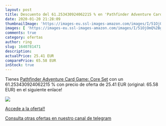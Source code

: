 ```yaml
---
layout: post
title: Descuento del 61.253430924062215 % en 'Pathfinder Adventure Card Game: Core Set'
date: 2020-01-20 21:28:09
thumbnailImage: 'https://images-eu.ssl-images-amazon.com/images/I/51OjOmQ%2BgAL._SL200_.jpg'
images: [ 'https://images-eu.ssl-images-amazon.com/images/I/51OjOmQ%2BgAL._SL200_.jpg' ]
comments: true
category: ofertas
author: ring
slug: 1640781471
description:
actualPrice: 25.41 EUR
comparePrice: 65.58 EUR
inStock: true
---
```


Tienes [Pathfinder Adventure Card Game: Core Set](https://www.amazon.com/dp/1640781471/?tag=redken08-20) con un 61.253430924062215 % con precio de oferta de 25.41 EUR (original: 65.58 EUR) en el siguiente enlace!

[![](https://images-eu.ssl-images-amazon.com/images/I/51OjOmQ%2BgAL._SL200_.jpg)](https://www.amazon.com/dp/1640781471/?tag=redken08-20)

[Accede a la oferta!!](https://www.amazon.com/dp/1640781471/?tag=redken08-20)

[Consulta otras ofertas en nuestro canal de telegram](https://t.me/s/ofertas25)
